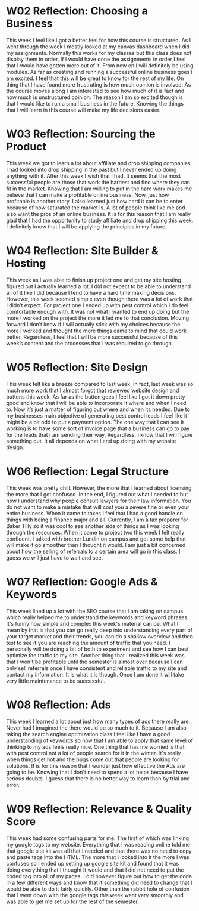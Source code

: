 # W02 Reflection: Choosing a Business
This week I feel like I got a better feel for how this course is structured. As I went through the week I mostly looked at my canvas dashboard when I did my assignments. Normally this works for my classes but this class does not display them in order. If I would have done the assignments in order I feel that I would have gotten more out of it. From now on I will definitely be using modules. As far as creating and running a successful online business goes I am excited. I feel that this will be great to know for the rest of my life. On thing that I have found more frustrating is how much opinion is involved. As the course moves along I am interested to see how much of it is fact and how much is unstructured opinion. The reason I am so excited though is that I would like to run a small business in the future. Knowing the things that I will learn in this course will make my life decisions easier.

# W03 Reflection: Sourcing the Product
This week we got to learn a lot about affiliate and drop shipping companies. I had looked into drop shipping in the past but I never ended up doing anything with it. After this week I wish that I had. It seems that the most successful people are those that work the hardest and find where they can fit in the market. Knowing that I am willing to put in the hard work makes me believe that I can make a profitable online business. Now, just how profitable is another story. I also learned just how hard it can be to enter because of how saturated the market is. A lot of people think like me and also want the pros of an online business. It is for this reason that I am really glad that I had the opportunity to study affiliate and drop shipping this week. I definitely know that I will be applying the principles in my future.

# W04 Reflection: Site Builder & Hosting
This week as I was able to finish up project one and get my site hosting figured out I actually learned a lot. I did not expect to be able to understand all of it like I did because I tend to have a hard time making decisions. However, this week seemed simple even though there was a lot of work that I didn’t expect. For project one I ended up with pest control which I do feel comfortable enough with. It was not what I wanted to end up doing but the more I worked on the project the more it led me to that conclusion. Moving forward I don’t know if I will actually stick with my choices because the more I worked and thought the more things came to mind that could work better. Regardless, I feel that I will be more successful because of this week’s content and the processes that I was required to go through.

# W05 Reflection: Site Design
This week felt like a breeze compared to last week. In fact, last week was so much more work that I almost forgot that reviewed website design and buttons this week. As far as the button goes I feel like I got it down pretty good and know that I will be able to incorporate it where and when I need to. Now it’s just a matter of figuring out where and when its needed. Due to my businesses main objective of generating pest control leads I feel like it might be a bit odd to put a payment option. The one way that I can see it working is to have some sort of invoice page that a business can go to pay for the leads that I am sending their way. Regardless, I know that I will figure something out. It all depends on what I end up doing with my website design.

# W06 Reflection: Legal Structure
This week was pretty chill. However, the more that I learned about licensing the more that I got confused. In the end, I figured out what I needed to but now I understand why people consult lawyers for their law information. You do not want to make a mistake that will cost you a severe fine or even your entire business. When it came to taxes I feel that I had a good handle on things with being a finance major and all. Currently, I am a tax preparer for Baker Tilly so it was cool to see another side of things as I was looking through the resources. When it came to project two this week I felt really confident. I talked with brother Lundin on campus and got some help that will make it go smoother than I thought it would. I am just a bit concerned about how the selling of referrals to a certain area will go in this class. I guess we will just have to wait and see.

# W07 Reflection: Google Ads & Keywords
This week lined up a lot with the SEO course that I am taking on campus which really helped me to understand the keywords and keyword phrases. It's funny how simple and complex this week's material can be. What I mean by that is that you can go really deep into understanding every part of your target market and their trends, you can do a shallow overview and then test to see if you are reaching the amount of traffic that you need. I personally will be doing a bit of both to experiment and see how I can best optimize the traffic to my site. Another thing that I realized this week was that I won't be profitable until the semester is almost over because I can only sell referrals once I have consistent and reliable traffic to my site and contact my information. It is what it is though. Once I am done it will take very little maintenance to be successful.

# W08 Reflection: Ads
This week I learned a lot about just how many types of ads there really are. Never had I imagined the there would be so much to it. Because I am also taking the search engine optimization class I feel like I have a good understanding of keywords so now that I am able to apply that same level of thinking to my ads feels really nice. One thing that has me worried is that with pest control not a lot of people search for it in the winter. It's really when things get hot and the bugs come out that people are looking for solutions. It is for this reason that I wonder just how effective the Ads are going to be. Knowing that I don't need to spend a lot helps because I have serious doubts. I guess that there is no better way to learn than by trial and error.

# W09 Reflection: Relevance & Quality Score
This week had some confusing parts for me. The first of which was linking my google tags to my website. Everything that I was reading online told me that google site kit was all that I needed and that there was no need to copy and paste tags into the HTML. The more that I looked into it the more I was confused so I ended up setting up google site kit and found that it was doing everything that I thought it would and that I did not need to put the coded tag into all of my pages. I did however figure out how to get the code in a few different ways and know that if something did need to change that I would be able to do it fairly quickly. Other than the rabbit hole of confusion that I went down with the google tags this week went very smoothly and was able to get me set up for the rest of the semester.
